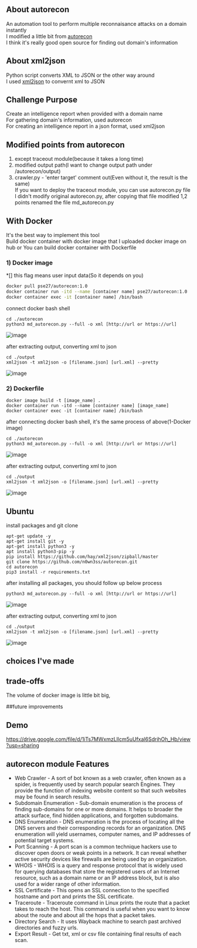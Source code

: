 ## About autorecon
An automation tool to perform multiple reconnaisance attacks on a domain instantly   
I modified a little bit from [autorecon](https://github.com/Retr0-45809/autorecon.git)   
I think it's really good open source for finding out domain's information

## About xml2json
Python script converts XML to JSON or the other way around   
I used [xml2json](https://github.com/hay/xml2json) to convernt xml to JSON

## Challenge Purpose
Create an intelligence report when provided with a domain name   
For gathering domain's information, used autorecon       
For creating an intelligence report in a json format, used xml2json

## Modified points from autorecon
1) except traceout module(because it takes a long time)
2) modified output path(I want to change output path under /autorecon/output)
3) crawler.py - 'enter target' comment out(Even without it, the result is the same)   
If you want to deploy the traceout module, you can use autorecon.py file   
I didn't modify original autorecon.py, after copying that file modified 1,2 points renamed the file md_autorecon.py   

## With Docker
It's the best way to implement this tool      
Build docker container with docker image that I uploaded docker image on hub or You can build docker container with Dockerfile   

### 1) Docker image
*[] this flag means user input data(So it depends on you)
```sh
docker pull pse27/autorecon:1.0
docker container run -itd --name [container name] pse27/autorecon:1.0
docker container exec -it [container name] /bin/bash
```
connect docker bash shell
```
cd ./autorecon
python3 md_autorecon.py --full -o xml [http://url or https://url]
```
![image](https://user-images.githubusercontent.com/44766776/217990158-5f82c812-8df2-4da2-86ff-3365b6255d45.png)
      
after extracting output, converting xml to json
```
cd ./output
xml2json -t xml2json -o [filename.json] [url.xml] --pretty
```
![image](https://user-images.githubusercontent.com/44766776/217990498-be3b508b-d695-4905-9a94-fea5a5f7d285.png)
     
### 2) Dockerfile
```
docker image build -t [image_name] .
docker container run -itd --name [container name] [image_name]
docker container exec -it [container name] /bin/bash
```
after connecting docker bash shell, it's the same process of above(1-Docker image)
```
cd ./autorecon
python3 md_autorecon.py --full -o xml [http://url or https://url]
```
![image](https://user-images.githubusercontent.com/44766776/217990172-60f8e8dc-8504-4f0e-9778-3cd249c110ca.png)
      
after extracting output, converting xml to json
```
cd ./output
xml2json -t xml2json -o [filename.json] [url.xml] --pretty
```
![image](https://user-images.githubusercontent.com/44766776/217990531-698c73d5-a111-46e5-b89e-41710987bbbe.png)

## Ubuntu
install packages and git clone
```
apt-get update -y 
apt-get install git -y 
apt-get install python3 -y 
apt install python3-pip -y 
pip install https://github.com/hay/xml2json/zipball/master
git clone https://github.com/n0wn3ss/autorecon.git
cd autorecon
pip3 install -r requirements.txt
```
after installing all packages, you should follow up below process
```
python3 md_autorecon.py --full -o xml [http://url or https://url]
```
![image](https://user-images.githubusercontent.com/44766776/217990172-60f8e8dc-8504-4f0e-9778-3cd249c110ca.png)
      
after extracting output, converting xml to json
```
cd ./output
xml2json -t xml2json -o [filename.json] [url.xml] --pretty
```
![image](https://user-images.githubusercontent.com/44766776/217990531-698c73d5-a111-46e5-b89e-41710987bbbe.png)


## choices I've made



## trade-offs
The volume of docker image is little bit big, 

##future improvements

## Demo

https://drive.google.com/file/d/1iTs7MWxmzLllcm5uUfxal6SdrihOh_Hb/view?usp=sharing

## autorecon module Features

- Web Crawler - A sort of bot known as a web crawler, often known as a spider, is frequently used by search popular search Engines. They provide the function of indexing website content so that such websites may be found in search results.
- Subdomain Enumeration - Sub-domain enumeration is the process of finding sub-domains for one or more domains. It helps to broader the attack surface, find hidden applications, and forgotten subdomains.
- DNS Enumeration - DNS enumeration is the process of locating all the DNS servers and their corresponding records for an organization. DNS enumeration will yield usernames, computer names, and IP addresses of potential target systems.
- Port Scanning - A port scan is a common technique hackers use to discover open doors or weak points in a network. It can reveal whether active security devices like firewalls are being used by an organization.
- WHOIS - WHOIS is a query and response protocol that is widely used for querying databases that store the registered users of an Internet resource, such as a domain name or an IP address block, but is also used for a wider range of other information.
- SSL Certificate - This opens an SSL connection to the specified hostname and port and prints the SSL certificate.
- Traceroute - Traceroute command in Linux prints the route that a packet takes to reach the host. This command is useful when you want to know about the route and about all the hops that a packet takes.
- Directory Search - It uses Wayback machine to search past archived directories and fuzzy urls.
- Export Result - Get txt, xml or csv file containing final results of each scan.
